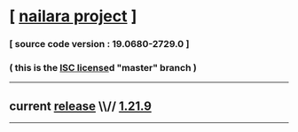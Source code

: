 
# [ [nailara project](http://www.nailara.net/) ]

### [ source code version : 19.0680-2729.0 ]

### ( this is the [ISC license](license)d "master" branch )
---
## current [release](https://github.com/anotherlink/nailara/releases) \\\\// [1.21.9](https://github.com/anotherlink/nailara/releases/tag/1.21.9)
---

